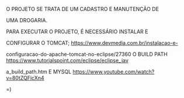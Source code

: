 O PROJETO SE TRATA DE UM CADASTRO E MANUTENÇÃO DE 

UMA DROGARIA.

PARA EXECUTAR O PROJETO, É NECESSÁRIO INSTALAR E 

CONFIGURAR O TOMCAT;
https://www.devmedia.com.br/instalacao-e-

configuracao-do-apache-tomcat-no-eclipse/27360
O BUILD PATH 
https://www.tutorialspoint.com/eclipse/eclipse_jav

a_build_path.htm
E MYSQL
https://www.youtube.com/watch?v=80tZQFicXn4

=)
